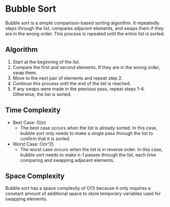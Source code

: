 # Bubble Sort

Bubble sort is a simple comparison-based sorting algorithm. It repeatedly steps through the list, compares adjacent elements, and swaps them if they are in the wrong order. This process is repeated until the entire list is sorted.

## Algorithm

1. Start at the beginning of the list.
2. Compare the first and second elements. If they are in the wrong order, swap them.
3. Move to the next pair of elements and repeat step 2.
4. Continue this process until the end of the list is reached.
5. If any swaps were made in the previous pass, repeat steps 1-4. Otherwise, the list is sorted.

## Time Complexity

- Best Case: O(n)
  - The best case occurs when the list is already sorted. In this case, bubble sort only needs to make a single pass through the list to confirm that it is sorted.
- Worst Case: O(n^2)
  - The worst case occurs when the list is in reverse order. In this case, bubble sort needs to make n-1 passes through the list, each time comparing and swapping adjacent elements.

## Space Complexity

Bubble sort has a space complexity of O(1) because it only requires a constant amount of additional space to store temporary variables used for swapping elements.
